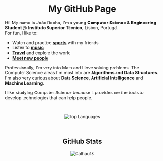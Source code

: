 <div align="center">

# My GitHub Page

<div align="left">

Hi! My name is João Rocha, I'm a young **Computer Science & Engineering Student** @ **Instituto Superior Técnico**, Lisbon, Portugal.  
For fun, I like to:
- Watch and practice [**sports**](color:green) with my friends
- Listen to [**music**](color:orange)
- [**Travel**](color:yellow) and explore the world
- [**Meet new people**](color:blue)

Professionally, I'm very into Math and I love solving problems. The Computer Science areas I'm most into are **Algorithms and Data Structures**. I'm also very curious about **Data Science**, **Artificial Intelligence** and **Machine Learning**. 

I like studying Computer Science because it provides me the tools to develop technologies that can help people.

<div align="center">

<br>

![Top Languages](https://github-readme-stats.vercel.app/api/top-langs/?username=Calhau18&layout=compact&theme=dark&langs_count=6)

<br>

## GitHub Stats

<p align="center"><img src="https://github-readme-streak-stats.herokuapp.com/?user=Calhau18&theme=dark" alt="Calhau18"/></p>

